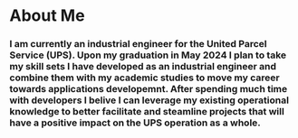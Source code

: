 # About Me
### I am currently an industrial engineer for the United Parcel Service (UPS). Upon my graduation in May 2024 I plan to take my skill sets I have developed as an industrial engineer and combine them with my academic studies to move my career towards applications developemnt. After spending much time with developers I belive I can leverage my existing operational knowledge to better facilitate and steamline projects that will have a positive impact on the UPS operation as a whole.
